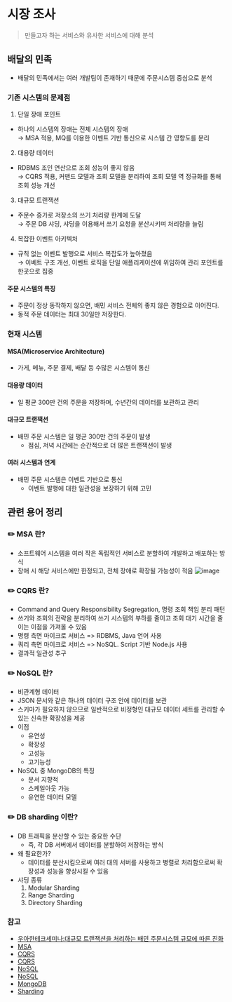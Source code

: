 # 시장 조사

> 만들고자 하는 서비스와 유사한 서비스에 대해 분석

## 배달의 민족
- 배달의 민족에서는 여러 개발팀이 존재하기 때문에 주문시스템 중심으로 분석

### 기존 시스템의 문제점
1. 단일 장애 포인트
- 하나의 시스템의 장애는 전체 시스템의 장애  
&rightarrow; MSA 적용, MQ를 이용한 이벤트 기반 통신으로 시스템 간 영향도를 분리
2. 대용량 데이터
- RDBMS 조인 연산으로 조회 성능이 좋지 않음  
&rightarrow; CQRS 적용, 커맨드 모델과 조회 모델을 분리하여 조회 모델 역 정규화를 통해 조회 성능 개선
3. 대규모 트랜잭션
- 주문수 증가로 저장소의 쓰기 처리량 한계에 도달  
&rightarrow; 주문 DB 샤딩, 샤딩을 이용해서 쓰기 요청을 분산시키며 처리량을 늘림
4. 복잡한 이벤트 아키텍처
- 규칙 없는 이벤트 발행으로 서비스 복잡도가 높아졌음  
&rightarrow; 이베트 구조 개선, 이벤트 로직을 단일 애플리케이션에 위임하여 관리 포인트를 한곳으로 집중

#### 주문 시스템의 특징
- 주문이 정상 동작하지 않으면, 배민 서비스 전체의 좋지 않은 경험으로 이어진다.
- 동적 주문 데이터는 최대 30일만 저장한다.

### 현재 시스템
#### MSA(Microservice Architecture)
- 가게, 메뉴, 주문 결제, 배달 등 수많은 시스템이 통신

#### 대용량 데이터
- 일 평균 300만 건의 주문을 저장하며, 수년간의 데이터를 보관하고 관리

#### 대규모 트랜잭션
- 배민 주문 시스템은 일 평균 300만 건의 주문이 발생
  - 점심, 저녁 시간에는 순간적으로 더 많은 트랜잭션이 발생

#### 여러 시스템과 연계
- 배민 주문 시스템은 이벤트 기반으로 통신
  - 이벤트 발행에 대한 일관성을 보장하기 위해 고민

## 관련 용어 정리
### ✏️ MSA 란?
- 소프트웨어 시스템을 여러 작은 독립적인 서비스로 분할하여 개발하고 배포하는 방식
- 장애 시 해당 서비스에만 한정되고, 전체 장애로 확장될 가능성이 적음
  ![image](https://metanetglobal.com/ckeditor/uploads/%EA%B7%B8%EB%A6%BC1%286%29.png)

### ✏️ CQRS 란?
- Command and Query Responsibility Segregation, 명령 조회 책임 분리 패턴
- 쓰기와 조회의 전략을 분리하여 쓰기 시스템의 부하를 줄이고 조회 대기 시간을 줄이는 이점을 가져올 수 있음
- 명령 측면 마이크로 서비스 => RDBMS, Java 언어 사용
- 쿼리 측면 마이크로 서비스 => NoSQL. Script 기반 Node.js 사용
- 결과적 일관성 추구

### ✏️ NoSQL 란?
- 비관계형 데이터
- JSON 문서와 같은 하나의 데이터 구조 안에 데이터를 보관
- 스키마가 필요하지 않으므로 일반적으로 비정형인 대규모 데이터 세트를 관리할 수 있는 신속한 확장성을 제공
- 이점
  - 유연성
  - 확장성
  - 고성능
  - 고기능성
- NoSQL 중 MongoDB의 특징
  - 문서 지향적
  - 스케일아웃 가능
  - 유연한 데이터 모델

### ✏️ DB sharding 이란?
- DB 트래픽을 분산할 수 있는 중요한 수단
  - 즉, 각 DB 서버에서 데이터를 분할하여 저장하는 방식
- 왜 필요한가?
  - 데이터를 분산시킴으로써 여러 대의 서버를 사용하고 병렬로 처리함으로써 확장성과 성능을 향상시킬 수 있음
- 샤딩 종류
  1. Modular Sharding
  2. Range Sharding
  3. Directory Sharding

### 참고
- [우아한테크세미나:대규모 트랜잭션을 처리하는 배민 주문시스템 규모에 따른 진화](https://www.youtube.com/watch?v=WCwPSVu8mH8)
- [MSA](https://metanetglobal.com/bbs/board.php?bo_table=tech&wr_id=38)
- [CQRS](https://engineering-skcc.github.io/microservice%20outer%20achitecture/inner-architecture-cqrs/)
- [CQRS](https://learn.microsoft.com/ko-kr/azure/architecture/patterns/cqrs)
- [NoSQL](https://www.ibm.com/kr-ko/topics/nosql-databases)
- [NoSQL](https://aws.amazon.com/ko/nosql/)
- [MongoDB](https://velog.io/@zihooy/MongoDB)
- [Sharding](https://velog.io/@kyeun95/%EB%8D%B0%EC%9D%B4%ED%84%B0%EB%B2%A0%EC%9D%B4%EC%8A%A4-%EC%83%A4%EB%94%A9Sharding%EC%9D%B4%EB%9E%80)